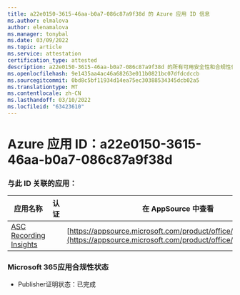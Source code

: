 ```yaml
---
title: a22e0150-3615-46aa-b0a7-086c87a9f38d 的 Azure 应用 ID 信息
ms.author: elmalova
author: elenamalova
ms.manager: tonybal
ms.date: 03/09/2022
ms.topic: article
ms.service: attestation
certification_type: attested
description: a22e0150-3615-46aa-b0a7-086c87a9f38d 的所有可用安全性和合规性信息。
ms.openlocfilehash: 9e1435aa4ac46a68263e011b0821bc07dfdcdccb
ms.sourcegitcommit: 0bd8c5bf11934d14ea75ec30388534345dcb02a5
ms.translationtype: MT
ms.contentlocale: zh-CN
ms.lasthandoff: 03/10/2022
ms.locfileid: "63423610"
---
```

# <a name="azure-app-id-a22e0150-3615-46aa-b0a7-086c87a9f38d"></a>Azure 应用 ID：a22e0150-3615-46aa-b0a7-086c87a9f38d


### <a name="apps-associated-with-this-id"></a>与此 ID 关联的应用：
| **应用名称** | **认证** | **在 AppSource 中查看** |
|--------------|---------------|-----------------------|
| [ASC Recording Insights](https://docs.microsoft.com/microsoft-365-app-certification/forward/WA200000708) |  | [https://appsource.microsoft.com/product/office/WA200000708](https://appsource.microsoft.com/product/office/WA200000708) |

### <a name="microsoft-365-app-compliance-status"></a>Microsoft 365应用合规性状态
- Publisher证明状态：已完成
